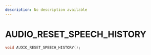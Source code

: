 ```yaml
---
description: No description available 
---
```


# AUDIO_RESET_SPEECH_HISTORY

```cpp
void AUDIO_RESET_SPEECH_HISTORY();
```